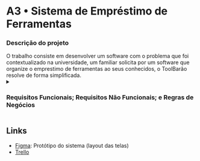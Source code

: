 <div>
  <h1> A3 • Sistema de Empréstimo de Ferramentas</h1>
 </div>

<div>
  <h3>Descrição do projeto</h3>
  O trabalho consiste em desenvolver um software com o problema que foi contextualizado na universidade, um familiar solicita por um software que organize o emprestimo de ferramentas ao seus conhecidos, o ToolBarão   resolve de forma simplificada.
</div>

<details>
  <summary><h3> Requisitos Funcionais; Requisitos Não Funcionais; e Regras de Negócios </h3></summary>
  
  - #### `RF01:` O sistema deve incluir uma base de dados editável de ferramentas com: nome, marca e preço de aquisição.
  - #### `RF02:` O sistema deve incluir uma base de dados editável de amigos com: nome e telefone.
  - #### `RF03:` O sistema deve associar ferramentas aos amigos em uma relação de empréstimo.
  - #### `RF04:` O sistema deve registrar todos os empréstimos e devoluções.
  - #### `RF05:` O sistema deve gerar relatórios, incluindo: quem fez mais empréstimos e quem nunca devolveu.
  - #### `RF06:` O sistema deve emitir mensagem caso alguém fazendo um empréstimo novo ainda tenha alguma ferramenta para devolver.
  - #### `RNF01:` Rodar localmente no computador dele.
  - #### `RN01:` Para o amigo, é necessário fornecer nome, cpf, email e número

  
</details>


## Links 
- [Figma](https://www.figma.com/design/b7jf8PMz4qv7Ermevyh7bP/Emprestimo-de-Ferramentas?node-id=0-1&t=zij1dm1fnF6MHrjO-0): Protótipo do sistema (layout das telas)
- [Trello]()
